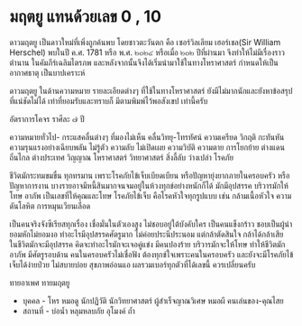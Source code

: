 # มฤตยู แทนด้วยเลข 0 , 10

ดาวมฤตยู เป็นดาวใหม่ที่เพิ่งถูกค้นพบ โดยชาวตะวันตก คือ เซอร์วิลเลียม เฮอร์เชล(Sir William Herschel) พบในปี ค.ศ. 1781 หรือ พ.ศ. ๒๓๒๔ หรือเมื่อ ๒๓๒ ปีที่ผ่านมา จึงทำให้ไม่มีเรื่องราวตำนาน ในคัมภีร์เฉลิมไตรภพ และหลังจากนั้นจึงได้เริ่มนำมาใช้ในทางโหราศาสตร์  กำหนดให้เป็น อากาศธาตุ เป็นบาปเคราะห์

ดาวมฤตยู ในด้านความหมาย รายละเอียดต่างๆ ที่ใช้ในทางโหราศาสตร์ ยังมีไม่มากนักและยังหาข้อสรุปที่แน่ชัดไม่ได้ เท่าที่ยอมรับและทราบก็ มีตามพิมพ์ไว้พอสังเขป เท่านี้ครับ

อัตราการโคจร ราศีละ ๗ ปี

ความหมายทั่วไป- กระแสคลื่นต่างๆ ที่มองไม่เห็น คลื่นวิทยุ-โทรทัศน์ ความเครียด วิกฤติ กะทันหัน ความรุนแรงอย่างเฉียบพลัน ไม่รู้ตัว ความลับ ไม่เปิดเผย ความวิบัติ ความตาย การโยกย้าย ต่างแดนถิ่นไกล ต่างประเทศ วิญญาณ โหราศาสตร์ วิทยาศาสตร์ สิ่งลี้ลับ ว่างเปล่า โรคภัย

ชีวิตมักระทมขมขื่น ทุกทรมาน เพราะโรคภัยไข้เจ็บเบียดเบียน หรือปัญหายุ่งยากภายในครอบครัว หรือปัญหาการงาน บางรายอาจมีหนี้สินมากจนจมอยู่ในห้วงทุกข์อย่างหนักก็ได้ มักมีอุปสรรค บริวารมักให้โทษ อาภัพ เป็นเลขที่ให้คุณและโทษ โรคภัยไข้เจ็บ คือโรคหัวใจทุกรูปแบบ เช่น กล้ามเนื้อหัวใจ ความดันโลหิต การหมุนเวียนเลือด

เป็นคนจริงจังซีเรียสทุกเรื่อง เชื่อมั่นในตัวเองสูง ไม่ชอบอยู่ใต้บังคับใคร เป็นคนแข็งกร้าว ชอบเป็นผู้นำ ยอมหักไม่ยอมงอ ทำอะไรมีอุปสรรคศัตรูมาก ไม่ค่อยประนีประนอม แต่กล้าตัดสินใจ กล้าได้กล้าเสีย ในชีวิตมักจะมีอุปสรรค คิดจะทำอะไรมักจะเจอคู่แข่ง มีคนปองร้าย บริวารมักจะให้โทษ ทำให้ชีวิตมักอาภัพ มีศัตรูรอบด้าน คนในครอบครัวไม่เชื่อฟัง ต้องทุกข์ใจเพราะคนในครอบครัว และยังจะมีโรคภัยไข้เจ็บได้ง่ายป่วย ไม่สบายบ่อย สุขภาพอ่อนแอ ผลรวมเบอร์ทุกตัวที่ได้เลขนี้ ควรเปลี่ยนครับ

ทายอาเพศ ทายมฤตยู

- บุคคล - โหร หมอดู นักปฏิวัติ นักวิทยาศาสตร์ ผู้สำเร็จญาณวิเศษ หมอผี คนเล่นของ-คุณไสย
- สถานที่ - บ่อน้ำ หลุมหลบภัย อุโมงค์ ถ้ำ
